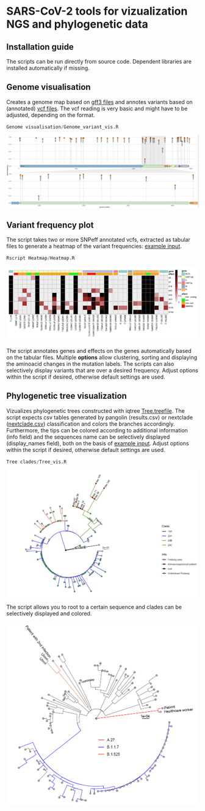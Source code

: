 # SARS-CoV-2 tools for vizualization NGS and phylogenetic data


## Installation guide

The scripts can be run directly from source code. Dependent libraries are installed automatically if missing.

## Genome visualisation

Creates a genome map based on [gff3 files](https://github.com/jonas-fuchs/SARS-CoV-2-analyses/tree/main/Genome%20visualisation/sequence.gff3) and annotes variants based on (annotated) [vcf files](https://github.com/jonas-fuchs/SARS-CoV-2-analyses/tree/main/Genome%20visualisation/Test.vcf). The vcf reading is very basic and might have to be adjusted, depending on the format.

```R
Genome visualisation/Genome_variant_vis.R
```

![Example output](https://raw.githubusercontent.com/jonas-fuchs/SARS-CoV-2-analyses/main/Genome%20visualisation/Genome_vis.PNG)


## Variant frequency plot

The script takes two or more SNPeff annotated vcfs, extracted as tabular files to generate a heatmap of the variant frequencies: [example input](https://github.com/jonas-fuchs/SARS-CoV-2-analyses/tree/main/Heatmap/example_input.rar). 

```R
Rscript Heatmap/Heatmap.R
```

![Example output](https://raw.githubusercontent.com/jonas-fuchs/SARS-CoV-2-analyses/main/Heatmap/Heatmap.png)

The script annotates genes and effects on the genes automatically based on the tabular files. Multiple **options** allow clustering, sorting and displaying the aminoacid changes in the mutation labels. The scripts can also selectively display variants that are over a desired frequency. Adjust options within the script if desired, otherwise default settings are used.

## Phylogenetic tree visualization

Vizualizes phylogenetic trees constructed with iqtree [Tree.treefile](https://github.com/jonas-fuchs/SARS-CoV-2-analyses/tree/main/Tree%20clades/Tree.treefile). The script expects csv tables generated by pangolin (results.csv) or nextclade ([nextclade.csv](https://github.com/jonas-fuchs/SARS-CoV-2-analyses/tree/main/Tree%20clades/nextclade.csv)) classification and colors the branches accordingly. Furthermore, the tips can be colored according to additional information (info field) and the sequences name can be selectively displayed (display_names field), both on the basis of [example input](https://github.com/jonas-fuchs/SARS-CoV-2-analyses/tree/main/Tree%20clades/Metadata.xlsx).
Adjust options within the script if desired, otherwise default settings are used.

```R
Tree clades/Tree_vis.R
```

![Example output](https://raw.githubusercontent.com/jonas-fuchs/SARS-CoV-2-analyses/main/Tree%20clades/Phylogenetic_tree_1.png)

The script allows you to root to a certain sequence and clades can be selectively displayed and colored.

![Example output](https://raw.githubusercontent.com/jonas-fuchs/SARS-CoV-2-analyses/main/Tree%20clades/Phylogenetic_tree_2.png)

